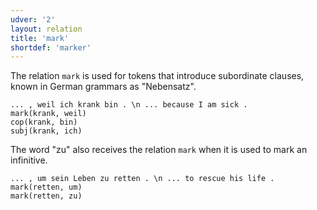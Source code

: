```yaml
---
udver: '2'
layout: relation
title: 'mark'
shortdef: 'marker'
---
```


The relation `mark` is used for tokens that introduce subordinate clauses, known in German grammars as "Nebensatz".

~~~ sdparse
... , weil ich krank bin . \n ... because I am sick .
mark(krank, weil)
cop(krank, bin)
subj(krank, ich)
~~~

The word "zu" also receives the relation `mark` when it is used to mark an infinitive. 

~~~ sdparse
... , um sein Leben zu retten . \n ... to rescue his life .
mark(retten, um)
mark(retten, zu)
~~~
<!-- Interlanguage links updated Po lis 14 15:35:29 CET 2022 -->
